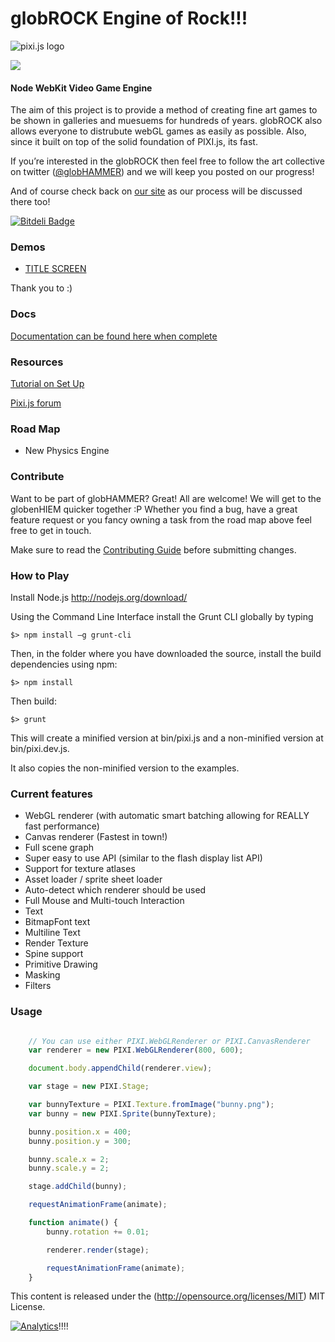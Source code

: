 globROCK Engine of Rock!!! 
=============

![pixi.js logo](http://www.goodboydigital.com/pixijs/logo_small.png) 

[<img src="http://www.pixijs.com/wp-content/uploads/2013/05/headerPanel_projects-898x342.jpg">](http://www.pixijs.com/projects)
#### Node WebKit Video Game Engine ####

The aim of this project is to provide a method of creating fine art games to be shown in galleries and muesuems for hundreds of years.
globROCK also allows everyone to distrubute webGL games as easily as possible. 
Also, since it built on top of the solid foundation of PIXI.js, its fast.

If you’re interested in the globROCK then feel free to follow the art collective on twitter
([@globHAMMER](https://twitter.com/doormat23)) and we will keep you posted on our progress!  

And of course check back on [our site](<http://www.globHAMMER.com/glob/>) as our process will be discussed there too!

[![Bitdeli Badge](https://d2weczhvl823v0.cloudfront.net/GoodBoyDigital/pixi.js/trend.png)](https://bitdeli.com/free "Bitdeli Badge")

### Demos ###

- [ TITLE SCREEN ](<http://www.goodboydigital.com/pixijs/examples/15/indexAll.html>)

Thank you to  :)

### Docs ###

[Documentation can be found here when complete](<http://www.globHAMMER.com/globROCK/docs/>)

### Resources ###

[Tutorial on Set Up](<http://flippinawesome.org/2014/02/10/build-desktop-apps-with-javascript-and-node-webkit/>)

[Pixi.js forum](<http://www.html5gamedevs.com/forum/15-pixijs/>)


### Road Map ###

* New Physics Engine

### Contribute ###

Want to be part of globHAMMER? Great! All are welcome! We will get to the globenHIEM quicker together :P
Whether you find a bug, have a great feature request or you fancy owning a task from the road map above feel free to get in touch.

Make sure to read the [Contributing Guide](https://github.com/globHAMMER/globROCK/glob/master/CONTRIBUTING.md) before submitting changes.

### How to Play ###

Install Node.js
http://nodejs.org/download/

Using the Command Line Interface install the Grunt CLI globally by typing
```
$> npm install –g grunt-cli
```



Then, in the folder where you have downloaded the source, install the build dependencies using npm:

```
$> npm install
```

Then build:

```
$> grunt
```

This will create a minified version at bin/pixi.js and a non-minified version at bin/pixi.dev.js.

It also copies the non-minified version to the examples.

### Current features ###

- WebGL renderer (with automatic smart batching allowing for REALLY fast performance)
- Canvas renderer (Fastest in town!)
- Full scene graph
- Super easy to use API (similar to the flash display list API)
- Support for texture atlases
- Asset loader / sprite sheet loader
- Auto-detect which renderer should be used
- Full Mouse and Multi-touch Interaction
- Text
- BitmapFont text
- Multiline Text
- Render Texture
- Spine support
- Primitive Drawing
- Masking
- Filters

### Usage ###

```javascript

	// You can use either PIXI.WebGLRenderer or PIXI.CanvasRenderer
	var renderer = new PIXI.WebGLRenderer(800, 600);

	document.body.appendChild(renderer.view);

	var stage = new PIXI.Stage;

	var bunnyTexture = PIXI.Texture.fromImage("bunny.png");
	var bunny = new PIXI.Sprite(bunnyTexture);

	bunny.position.x = 400;
	bunny.position.y = 300;

	bunny.scale.x = 2;
	bunny.scale.y = 2;

	stage.addChild(bunny);

	requestAnimationFrame(animate);

	function animate() {
		bunny.rotation += 0.01;

		renderer.render(stage);

		requestAnimationFrame(animate);
	}
```

This content is released under the (http://opensource.org/licenses/MIT) MIT License.

[![Analytics](https://ga-beacon.appspot.com/UA-39213431-2/pixi.js/index)](https://github.com/igrigorik/ga-beacon)!!!!
